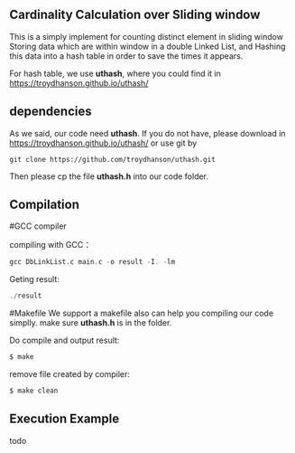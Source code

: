 ## Cardinality Calculation over Sliding window

This is a simply implement for counting distinct element in sliding window
Storing data which are within window in a double Linked List, and Hashing this data into a hash table in order to save the times it appears.

For hash table, we use **uthash**, where you could find it in <https://troydhanson.github.io/uthash/>

## dependencies
As we said, our code need **uthash**. If you do not have, please download in <https://troydhanson.github.io/uthash/>
or use git by 
```git
git clone https://github.com/troydhanson/uthash.git
```
Then please cp the file **uthash.h** into our code folder.

## Compilation

#GCC compiler

compiling with GCC：
``` c
gcc DbLinkList.c main.c -o result -I. -lm
```
Geting result:
``` c
./result
```

#Makefile
We support a makefile also can help you compiling our code simplly.
make sure **uthash.h** is in the folder.

Do compile and  output result:
``` bash
$ make
```
remove file created by compiler:
``` bash
$ make clean
```

## Execution Example
todo 





